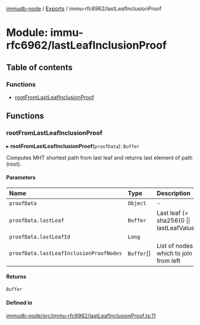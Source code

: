 [immudb-node](../README.md) / [Exports](../modules.md) / immu-rfc6962/lastLeafInclusionProof

# Module: immu-rfc6962/lastLeafInclusionProof

## Table of contents

### Functions

- [rootFromLastLeafInclusionProof](immu_rfc6962_lastLeafInclusionProof.md#rootfromlastleafinclusionproof)

## Functions

### rootFromLastLeafInclusionProof

▸ **rootFromLastLeafInclusionProof**(`proofData`): `Buffer`

Computes MHT shortest path from last leaf and returns last element of path
(root).

#### Parameters

| Name | Type | Description |
| :------ | :------ | :------ |
| `proofData` | `Object` | - |
| `proofData.lastLeaf` | `Buffer` | Last leaf (= sha256(0 \|\| lastLeafValue)) |
| `proofData.lastLeafId` | `Long` |  |
| `proofData.lastLeafInclusionProofNodes` | `Buffer`[] | List of nodes which to join from left |

#### Returns

`Buffer`

#### Defined in

[immudb-node/src/immu-rfc6962/lastLeafInclusionProof.ts:11](https://github.com/user3232/node-immu-db/blob/2e88686/immudb-node/src/immu-rfc6962/lastLeafInclusionProof.ts#L11)
